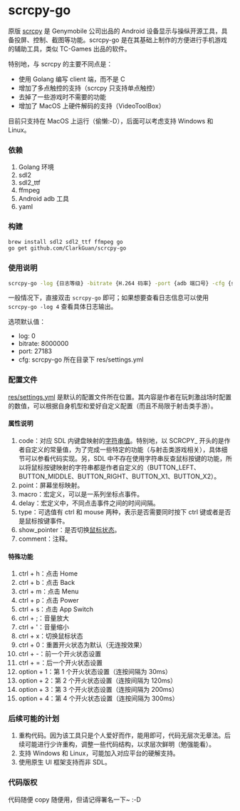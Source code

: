 # scrcpy-go
原版 [scrcpy](https://github.com/Genymobile/scrcpy) 是 Genymobile 公司出品的 Android 设备显示与操纵开源工具，具备投屏、控制、截图等功能。scrcpy-go 是在其基础上制作的方便进行手机游戏的辅助工具，类似 TC-Games 出品的软件。

特别地，与 scrcpy 的主要不同点是：

* 使用 Golang 编写 client 端，而不是 C
* 增加了多点触控的支持（scrcpy 只支持单点触控）
* 去掉了一些游戏时不需要的功能
* 增加了 MacOS 上硬件解码的支持（VideoToolBox）

目前只支持在 MacOS 上运行（偷懒:-D），后面可以考虑支持 Windows 和 Linux。

### 依赖
1. Golang 环境
2. sdl2
3. sdl2_ttf
4. ffmpeg
5. Android adb 工具
6. yaml

### 构建
```bash
brew install sdl2 sdl2_ttf ffmpeg go
go get github.com/ClarkGuan/scrcpy-go
```

### 使用说明
```bash
scrcpy-go -log {日志等级} -bitrate {H.264 码率} -port {adb 端口号} -cfg {settings.yml 配置文件路径}
```

一般情况下，直接双击 `scrcpy-go` 即可；如果想要查看日志信息可以使用 `scrcpy-go -log 4` 查看具体日志输出。

选项默认值：
* log: 0
* bitrate: 8000000
* port: 27183
* cfg: scrcpy-go 所在目录下 res/settings.yml

### 配置文件
[res/settings.yml](res/settings.yml) 是默认的配置文件所在位置。其内容是作者在玩刺激战场时配置的数值，可以根据自身机型和爱好自定义配置（而且不局限于射击类手游）。

#### 属性说明
1. code：对应 SDL 内键盘映射的[字符串值](https://wiki.libsdl.org/SDL_Keycode?highlight=%28%5CbCategoryEnum%5Cb%29%7C%28CategoryKeyboard%29)。特别地，以 SCRCPY_ 开头的是作者自定义的常量值，为了完成一些特定的功能（与射击类游戏相关），具体细节可以参看代码实现。另，SDL 中不存在使用字符串反查鼠标按键的功能，所以将鼠标按键映射的字符串都是作者自定义的（BUTTON_LEFT、BUTTON_MIDDLE、BUTTON_RIGHT、BUTTON_X1、BUTTON_X2）。
2. point：屏幕坐标映射。
3. macro：宏定义，可以是一系列坐标点事件。
4. delay：宏定义中，不同点击事件之间的时间间隔。
5. type：可选值有 ctrl 和 mouse 两种，表示是否需要同时按下 ctrl 键或者是否是鼠标按键事件。
6. show_pointer：是否切换[鼠标状态](https://wiki.libsdl.org/SDL_SetRelativeMouseMode?highlight=%28%5CbCategoryMouse%5Cb%29%7C%28CategoryEnum%29%7C%28CategoryStruct%29)。
7. comment：注释。

#### 特殊功能
1. ctrl + h：点击 Home
2. ctrl + b：点击 Back
3. ctrl + m：点击 Menu
4. ctrl + p：点击 Power
5. ctrl + s：点击 App Switch
6. ctrl + ;：音量放大
7. ctrl + '：音量缩小
8. ctrl + x：切换鼠标状态
9. ctrl + 0：重置开火状态为默认（无连按效果）
10. ctrl + -：前一个开火状态设置
11. ctrl + =：后一个开火状态设置
12. option + 1：第 1 个开火状态设置（连按间隔为 30ms）
13. option + 2：第 2 个开火状态设置（连按间隔为 120ms）
14. option + 3：第 3 个开火状态设置（连按间隔为 200ms）
15. option + 4：第 4 个开火状态设置（连按间隔为 300ms）

### 后续可能的计划
1. 重构代码。因为该工具只是个人爱好而作，能用即可，代码无层次无章法。后续可能进行少许重构，调整一些代码结构，以求层次鲜明（勉强能看）。
2. 支持 Windows 和 Linux，可能加入对应平台的硬解支持。
3. 使用原生 UI 框架支持而非 SDL。

### 代码版权
代码随便 copy 随便用，但请记得署名一下~ :-D

